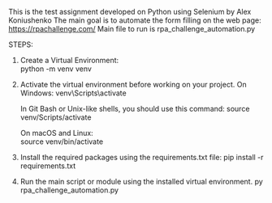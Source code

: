 This is the test assignment developed on Python using Selenium by Alex Koniushenko
The main goal is to automate the form filling on the web page: https://rpachallenge.com/
Main file to run is rpa_challenge_automation.py

STEPS:

1. Create a Virtual Environment:  
   python -m venv venv

2. Activate the virtual environment before working on your project.
   On Windows:
   venv\Scripts\activate

   In Git Bash or Unix-like shells, you should use this command:
   source venv/Scripts/activate

   On macOS and Linux:  
   source venv/bin/activate

3. Install the required packages using the requirements.txt file:
   pip install -r requirements.txt

4. Run the main script or module using the installed virtual environment.
   py rpa_challenge_automation.py
